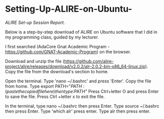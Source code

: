 # Setting-Up-ALIRE-on-Ubuntu-
*ALIRE Set-up Session Report.*

Below is a step-by-step download of ALIRE on Ubuntu software that I did in my programming class, guided by my lecturer. 

I first searched (AdaCore Gnat Academic Program -https://github.com/GNAT-Academic-Program) on the browser. 


Download and unzip the file (https://github.com/alire-project/alire/releases/download/v2.0.2/alr-2.0.2-bin-x86_64-linux.zip).
Copy the file from the download's section to home.

Open the terminal.
Type 'nano ~/.bashrc' and press 'Enter'. Copy the file from home. 
Type export PATH="${PATH}:(paste the copied file here) then type :$PATH" 
Press Ctrl+letter O and press Enter to save the file.
Press Ctrl +letter x to exit the file.

In the terminal, type nano ~/.bashrc then press Enter. 
Type source ~/.bashrc then press Enter. 
Type 'which alr' press enter.
Type alr then press enter.





